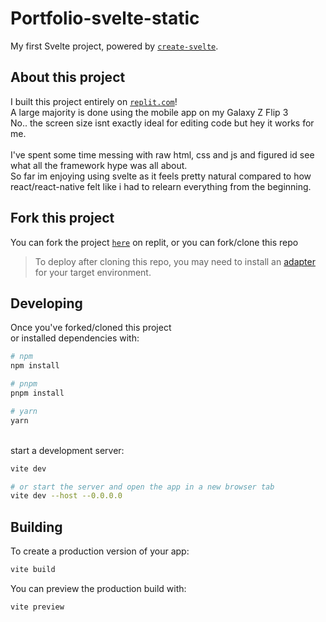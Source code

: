 # Portfolio-svelte-static

My first Svelte project, powered by [`create-svelte`](https://github.com/sveltejs/kit/tree/master/packages/create-svelte).

## About this project

I built this project entirely on [`replit.com`](https://replit.com)! <br>
A large majority is done using the mobile app on my Galaxy Z Flip 3 <br>
No.. the screen size isnt exactly ideal for editing code but hey it works for me.<br>
<br>
I've spent some time messing with raw html, css and js and figured id see what all the framework hype was all about.<br>
So far im enjoying using svelte as it feels pretty natural compared to how react/react-native felt like i had to relearn everything from the beginning.

## Fork this project

You can fork the project [`here`](https://replit.com/@JustinKulczyski/Portfolio-static) on replit, or you can fork/clone this repo <br>
> To deploy after cloning this repo, you may need to install an [adapter](https://kit.svelte.dev/docs/adapters) for your target environment.

## Developing

Once you've forked/cloned this project <br>
or installed dependencies with:
```bash
# npm
npm install

# pnpm
pnpm install

# yarn
yarn
```
<br>
start a development server:

```bash
vite dev

# or start the server and open the app in a new browser tab
vite dev --host --0.0.0.0
```

## Building

To create a production version of your app:

```bash
vite build
```

You can preview the production build with:

```bash
vite preview
```


